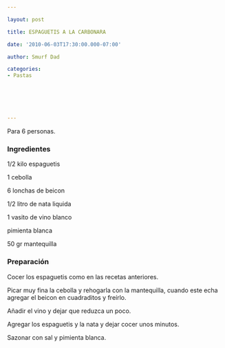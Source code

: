 ```yaml
---

layout: post

title: ESPAGUETIS A LA CARBONARA

date: '2010-06-03T17:30:00.000-07:00'

author: Smurf Dad

categories:
- Pastas






---
```


Para 6 personas.

<h3>Ingredientes</h3>

1/2 kilo espaguetis

1 cebolla

6 lonchas de beicon

1/2 litro de nata liquida

1 vasito de vino blanco

pimienta blanca

50 gr mantequilla

<h3>Preparación</h3>

Cocer los espaguetis como en las recetas anteriores.

Picar muy fina la cebolla y rehogarla con la mantequilla, cuando este echa agregar el beicon en cuadraditos y freírlo.

Añadir el vino y dejar que reduzca un poco.

Agregar los espaguetis y la nata y dejar cocer unos minutos.

Sazonar con sal y pimienta blanca.

